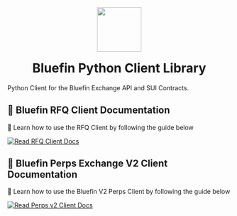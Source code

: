 <div align="center">
  <img height="100x" src="https://bluefin.io/images/bluefin-logo.svg" />

  <h1 style="margin-top:20px;">Bluefin Python Client Library</h1>

</div>

Python Client for the Bluefin Exchange API and SUI Contracts.

## 📘 Bluefin RFQ Client Documentation
🔹 Learn how to use the RFQ Client by following the guide below

[![Read RFQ Client Docs](https://img.shields.io/badge/Read%20Docs-bluefin%20RFQ%20Client-blue?style=for-the-badge)](https://github.com/fireflyprotocol/bluefin-v2-client-python/blob/main/docs/README.rfq.md)

## 📘 Bluefin Perps Exchange V2 Client Documentation
🔹 Learn how to use the Bluefin V2 Perps Client by following the guide below 

[![Read Perps v2 Client Docs](https://img.shields.io/badge/Read%20Docs-bluefin%20perps%20(v2)%20Client-blue?style=for-the-badge)](https://github.com/fireflyprotocol/bluefin-v2-client-python/blob/main/docs/README.perps.md)
​


